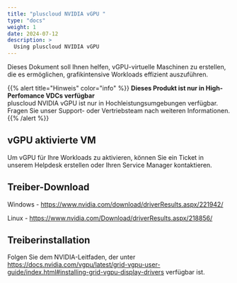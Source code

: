 ```yaml
---
title: "pluscloud NVIDIA vGPU "
type: "docs"
weight: 1
date: 2024-07-12
description: >
  Using pluscloud NVIDIA vGPU
---
```


Dieses Dokument soll Ihnen helfen, vGPU-virtuelle Maschinen zu erstellen, die es ermöglichen, grafikintensive Workloads effizient auszuführen.

{{% alert title="Hinweis" color="info" %}}
**Dieses Produkt ist nur in High-Perfomance VDCs verfügbar**  
pluscloud NVIDIA vGPU ist nur in Hochleistungsumgebungen verfügbar. Fragen Sie unser Support- oder Vertriebsteam nach weiteren Informationen.
{{% /alert %}}

## vGPU aktivierte VM

Um vGPU für Ihre Workloads zu aktivieren, können Sie ein Ticket in unserem Helpdesk erstellen oder Ihren Service Manager kontaktieren.

## Treiber-Download

Windows - <https://www.nvidia.com/download/driverResults.aspx/221942/>

Linux - <https://www.nvidia.com/Download/driverResults.aspx/218856/>

## Treiberinstallation

Folgen Sie dem NVIDIA-Leitfaden, der unter <https://docs.nvidia.com/vgpu/latest/grid-vgpu-user-guide/index.html#installing-grid-vgpu-display-drivers> verfügbar ist.
